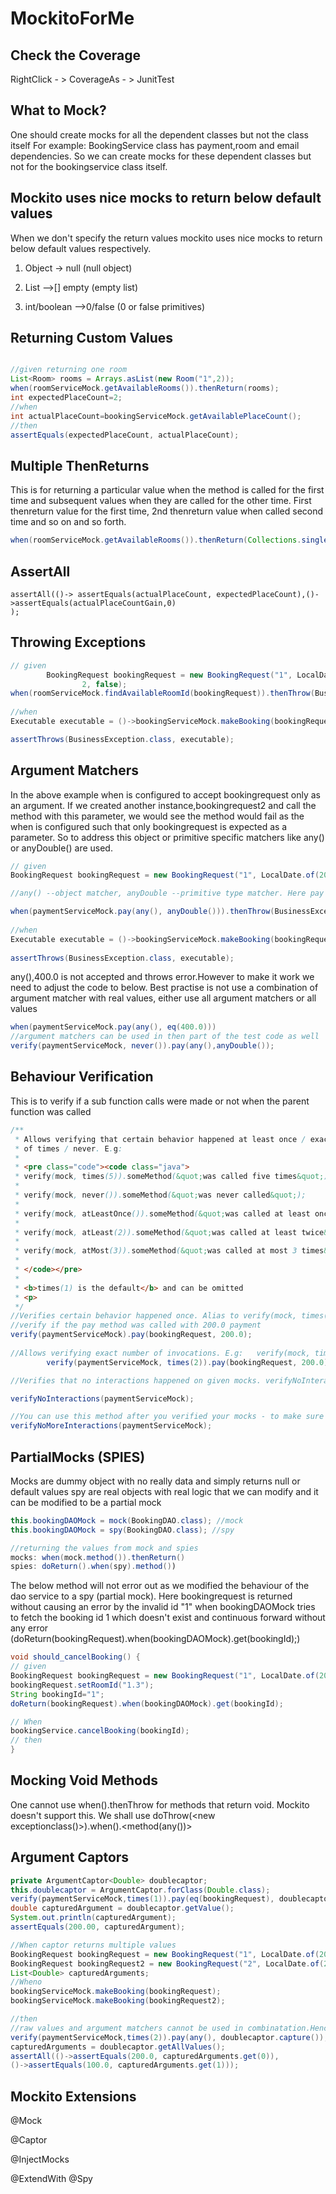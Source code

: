 # MockitoForMe

## Check the Coverage
RightClick - > CoverageAs - > JunitTest
## What to Mock?
One should create mocks for all the dependent classes but not the class itself
For example: BookingService class has payment,room and email dependencies. So we can create mocks for these dependent classes but not for the bookingservice class itself.

## Mockito uses nice mocks to return below default values
When we don't specify the return values mockito uses nice mocks to return below default values respectively.
1. Object -> null (null object)

2. List -->[] empty (empty list)

3. int/boolean -->0/false (0 or false primitives)

## Returning Custom Values
```java

//given returning one room
List<Room> rooms = Arrays.asList(new Room("1",2));
when(roomServiceMock.getAvailableRooms()).thenReturn(rooms);
int expectedPlaceCount=2;
//when
int actualPlaceCount=bookingServiceMock.getAvailablePlaceCount();
//then
assertEquals(expectedPlaceCount, actualPlaceCount);

```

## Multiple ThenReturns
This is for returning a particular value when the method is called for the first time and subsequent values when they are called for the other time. First thenreturn value for the first time, 2nd thenreturn value when called second time and so on and so forth.

```java
when(roomServiceMock.getAvailableRooms()).thenReturn(Collections.singletonList(new Room("Room1", 2))).thenReturn(Collections.emptyList());
```

## AssertAll

```mockito
assertAll(()-> assertEquals(actualPlaceCount, expectedPlaceCount),()->assertEquals(actualPlaceCountGain,0)
);
```

## Throwing Exceptions

```java
// given
		BookingRequest bookingRequest = new BookingRequest("1", LocalDate.of(2023, 03, 25), LocalDate.of(2023, 03, 27),
				2, false);
when(roomServiceMock.findAvailableRoomId(bookingRequest)).thenThrow(BusinessException.class);
		
//when
Executable executable = ()->bookingServiceMock.makeBooking(bookingRequest);

assertThrows(BusinessException.class, executable);	
```

## Argument Matchers
In the above example when is configured to accept bookingrequest only as an argument. If we created another instance,bookingrequest2 and call the method with this parameter, we would see the method would fail as the when is configured such that only bookingrequest is expected as a parameter. So to address this object or primitive specific matchers like any() or anyDouble() are used.

```java
// given
BookingRequest bookingRequest = new BookingRequest("1", LocalDate.of(2023, 03, 25), LocalDate.of(2023, 03, 27),2, true);

//any() --object matcher, anyDouble --primitive type matcher. Here pay method accepts bookingrequest object and price (double) as params.

when(paymentServiceMock.pay(any(), anyDouble())).thenThrow(BusinessException.class);
		
//when
Executable executable = ()->bookingServiceMock.makeBooking(bookingRequest);
		
assertThrows(BusinessException.class, executable);

```
any(),400.0 is not accepted and throws error.However to make it work we need to adjust the code to below. Best practise is not use a combination of argument matcher with real values, either use all argument matchers or all values

```java
when(paymentServiceMock.pay(any(), eq(400.0)))
//argument matchers can be used in then part of the test code as well
verify(paymentServiceMock, never()).pay(any(),anyDouble());
```


## Behaviour Verification

This is to verify if a sub function calls were made or not  when the parent function was called

```java
/**
 * Allows verifying that certain behavior happened at least once / exact number
 * of times / never. E.g:
 *
 * <pre class="code"><code class="java">
 * verify(mock, times(5)).someMethod(&quot;was called five times&quot;);
 *
 * verify(mock, never()).someMethod(&quot;was never called&quot;);
 *
 * verify(mock, atLeastOnce()).someMethod(&quot;was called at least once&quot;);
 *
 * verify(mock, atLeast(2)).someMethod(&quot;was called at least twice&quot;);
 *
 * verify(mock, atMost(3)).someMethod(&quot;was called at most 3 times&quot;);
 *
 * </code></pre>
 *
 * <b>times(1) is the default</b> and can be omitted
 * <p>
 */
//Verifies certain behavior happened once. Alias to verify(mock, times(1)) E.g: verify(mock).someMethod("some arg");
//verify if the pay method was called with 200.0 payment
verify(paymentServiceMock).pay(bookingRequest, 200.0);
		
//Allows verifying exact number of invocations. E.g:   verify(mock, times(2)).someMethod("some arg");
		verify(paymentServiceMock, times(2)).pay(bookingRequest, 200.0);

//Verifies that no interactions happened on given mocks. verifyNoInteractions(mockOne, mockTwo);

verifyNoInteractions(paymentServiceMock);

//You can use this method after you verified your mocks - to make sure that nothingelse was invoked on your mocks.
verifyNoMoreInteractions(paymentServiceMock);

```


## PartialMocks (SPIES)
Mocks are dummy object with no really data and simply returns null or default values
spy are real objects with real logic that we can modify and it can be modified to be a partial mock

```java
this.bookingDAOMock = mock(BookingDAO.class); //mock
this.bookingDAOMock = spy(BookingDAO.class); //spy

//returning the values from mock and spies
mocks: when(mock.method()).thenReturn()
spies: doReturn().when(spy).method())


```
The below method will not error out as we modified the behaviour of the dao service to a spy (partial mock). Here bookingrequest is returned without causing an error by the invalid id "1" when bookingDAOMock tries to fetch the booking id 1 which doesn't exist and continuous forward without any error (doReturn(bookingRequest).when(bookingDAOMock).get(bookingId);)

```java
void should_cancelBooking() {
// given
BookingRequest bookingRequest = new BookingRequest("1", LocalDate.of(2023, 03, 25), LocalDate.of(2023, 03, 27),2, true);
bookingRequest.setRoomId("1.3");
String bookingId="1";
doReturn(bookingRequest).when(bookingDAOMock).get(bookingId);

// When		
bookingService.cancelBooking(bookingId);
// then		
}
```

## Mocking Void Methods	
One cannot use when().thenThrow for methods that return void. Mockito doesn't support this. We shall use doThrow(<new exceptionclass()>).when(<mockserviceclass>).<method(any())>

## Argument Captors
```java
private ArgumentCaptor<Double> doublecaptor;
this.doublecaptor = ArgumentCaptor.forClass(Double.class);
verify(paymentServiceMock,times(1)).pay(eq(bookingRequest), doublecaptor.capture());
double capturedArgument = doublecaptor.getValue();
System.out.println(capturedArgument);
assertEquals(200.00, capturedArgument);

//When captor returns multiple values
BookingRequest bookingRequest = new BookingRequest("1", LocalDate.of(2023, 03, 25), LocalDate.of(2023, 03, 27),2, true);
BookingRequest bookingRequest2 = new BookingRequest("2", LocalDate.of(2023, 03, 25), LocalDate.of(2023, 03, 27),1, true);
List<Double> capturedArguments;	
//Wheno
bookingServiceMock.makeBooking(bookingRequest);
bookingServiceMock.makeBooking(bookingRequest2);

//then
//raw values and argument matchers cannot be used in combinatation.Hence making it a matcher by adding eq.
verify(paymentServiceMock,times(2)).pay(any(), doublecaptor.capture());
capturedArguments = doublecaptor.getAllValues();
assertAll(()->assertEquals(200.0, capturedArguments.get(0)),
()->assertEquals(100.0, capturedArguments.get(1)));
```

## Mockito Extensions
@Mock

@Captor

@InjectMocks

@ExtendWith
@Spy